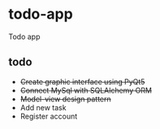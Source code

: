 # todo-app
Todo app


## todo
- ~~Create graphic interface using PyQt5~~
- ~~Connect MySql with SQLAlchemy ORM~~
- ~~Model-view design pattern~~
- Add new task
- Register account
